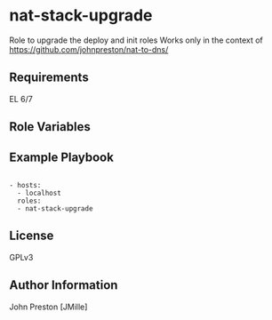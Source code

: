 nat-stack-upgrade
=================

Role to upgrade the deploy and init roles
Works only in the context of https://github.com/johnpreston/nat-to-dns/

Requirements
------------

EL 6/7

Role Variables
--------------

Example Playbook
----------------

```

- hosts:
  - localhost
  roles:
  - nat-stack-upgrade

```

License
-------

GPLv3

Author Information
------------------

John Preston [JMille]

